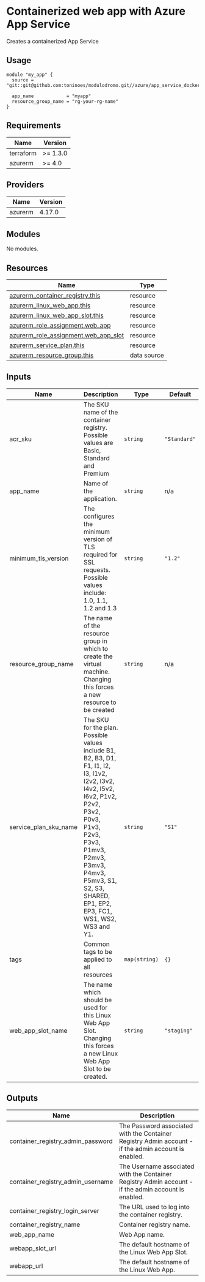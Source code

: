 # Containerized web app with Azure App Service

Creates a containerized App Service

## Usage

```hcl
module "my_app" {
  source = "git::git@github.com:toninoes/modulodromo.git//azure/app_service_docker"

  app_name            = "myapp"
  resource_group_name = "rg-your-rg-name"
}
```

## Requirements

| Name | Version |
|------|---------|
| terraform | >= 1.3.0 |
| azurerm | >= 4.0 |

## Providers

| Name | Version |
|------|---------|
| azurerm | 4.17.0 |

## Modules

No modules.

## Resources

| Name | Type |
|------|------|
| [azurerm_container_registry.this](https://registry.terraform.io/providers/hashicorp/azurerm/latest/docs/resources/container_registry) | resource |
| [azurerm_linux_web_app.this](https://registry.terraform.io/providers/hashicorp/azurerm/latest/docs/resources/linux_web_app) | resource |
| [azurerm_linux_web_app_slot.this](https://registry.terraform.io/providers/hashicorp/azurerm/latest/docs/resources/linux_web_app_slot) | resource |
| [azurerm_role_assignment.web_app](https://registry.terraform.io/providers/hashicorp/azurerm/latest/docs/resources/role_assignment) | resource |
| [azurerm_role_assignment.web_app_slot](https://registry.terraform.io/providers/hashicorp/azurerm/latest/docs/resources/role_assignment) | resource |
| [azurerm_service_plan.this](https://registry.terraform.io/providers/hashicorp/azurerm/latest/docs/resources/service_plan) | resource |
| [azurerm_resource_group.this](https://registry.terraform.io/providers/hashicorp/azurerm/latest/docs/data-sources/resource_group) | data source |

## Inputs

| Name | Description | Type | Default | Required |
|------|-------------|------|---------|:--------:|
| acr\_sku | The SKU name of the container registry. Possible values are Basic, Standard and Premium | `string` | `"Standard"` | no |
| app\_name | Name of the application. | `string` | n/a | yes |
| minimum\_tls\_version | The configures the minimum version of TLS required for SSL requests. Possible values include: 1.0, 1.1, 1.2 and 1.3 | `string` | `"1.2"` | no |
| resource\_group\_name | The name of the resource group in which to create the virtual machine. Changing this forces a new resource to be created | `string` | n/a | yes |
| service\_plan\_sku\_name | The SKU for the plan. Possible values include B1, B2, B3, D1, F1, I1, I2, I3, I1v2, I2v2, I3v2, I4v2, I5v2, I6v2, P1v2, P2v2, P3v2, P0v3, P1v3, P2v3, P3v3, P1mv3, P2mv3, P3mv3, P4mv3, P5mv3, S1, S2, S3, SHARED, EP1, EP2, EP3, FC1, WS1, WS2, WS3 and Y1. | `string` | `"S1"` | no |
| tags | Common tags to be applied to all resources | `map(string)` | `{}` | no |
| web\_app\_slot\_name | The name which should be used for this Linux Web App Slot. Changing this forces a new Linux Web App Slot to be created. | `string` | `"staging"` | no |

## Outputs

| Name | Description |
|------|-------------|
| container\_registry\_admin\_password | The Password associated with the Container Registry Admin account - if the admin account is enabled. |
| container\_registry\_admin\_username | The Username associated with the Container Registry Admin account - if the admin account is enabled. |
| container\_registry\_login\_server | The URL used to log into the container registry. |
| container\_registry\_name | Container registry name. |
| web\_app\_name | Web App name. |
| webapp\_slot\_url | The default hostname of the Linux Web App Slot. |
| webapp\_url | The default hostname of the Linux Web App. |
